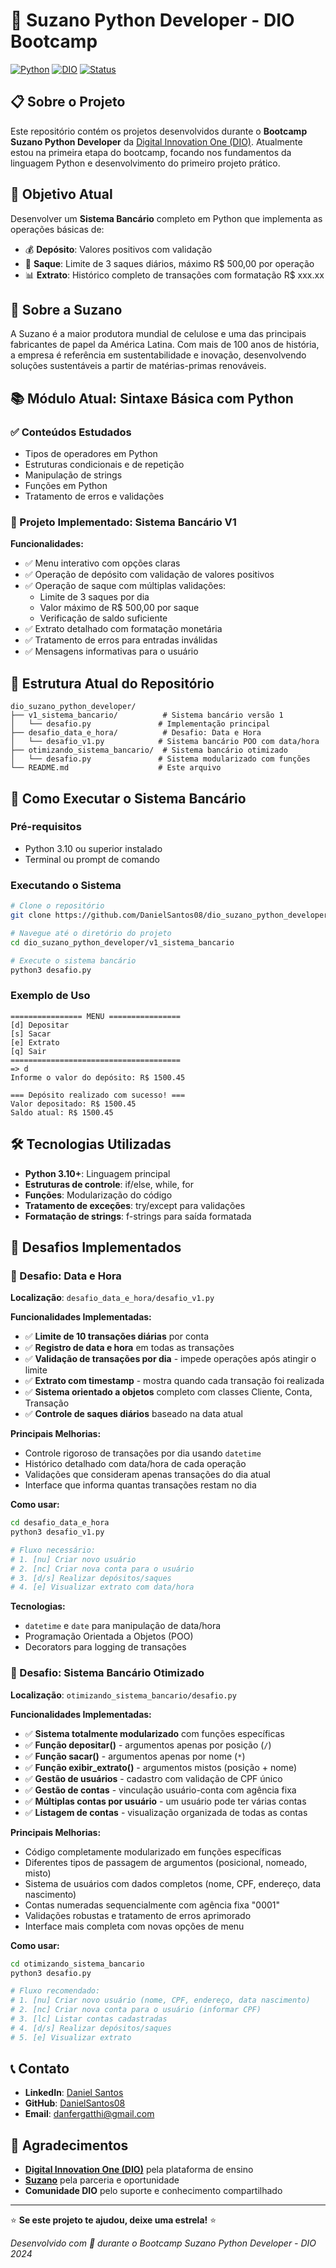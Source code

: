 # 🐍 Suzano Python Developer - DIO Bootcamp

[![Python](https://img.shields.io/badge/Python-3.10+-blue.svg)](https://www.python.org/downloads/)
[![DIO](https://img.shields.io/badge/DIO-Bootcamp-orange.svg)](https://www.dio.me/bootcamp/suzano-python-developer)
[![Status](https://img.shields.io/badge/Status-Em%20Desenvolvimento-yellow.svg)]()

## 📋 Sobre o Projeto

Este repositório contém os projetos desenvolvidos durante o **Bootcamp Suzano Python Developer** da [Digital Innovation One (DIO)](https://www.dio.me/). Atualmente estou na primeira etapa do bootcamp, focando nos fundamentos da linguagem Python e desenvolvimento do primeiro projeto prático.

## 🎯 Objetivo Atual

Desenvolver um **Sistema Bancário** completo em Python que implementa as operações básicas de:
- 💰 **Depósito**: Valores positivos com validação
- 💸 **Saque**: Limite de 3 saques diários, máximo R$ 500,00 por operação
- 📊 **Extrato**: Histórico completo de transações com formatação R$ xxx.xx

## 🏢 Sobre a Suzano

A Suzano é a maior produtora mundial de celulose e uma das principais fabricantes de papel da América Latina. Com mais de 100 anos de história, a empresa é referência em sustentabilidade e inovação, desenvolvendo soluções sustentáveis a partir de matérias-primas renováveis.

## 📚 Módulo Atual: Sintaxe Básica com Python

### ✅ Conteúdos Estudados
- Tipos de operadores em Python
- Estruturas condicionais e de repetição
- Manipulação de strings
- Funções em Python
- Tratamento de erros e validações

### 🎯 Projeto Implementado: Sistema Bancário V1

**Funcionalidades:**
- ✅ Menu interativo com opções claras
- ✅ Operação de depósito com validação de valores positivos
- ✅ Operação de saque com múltiplas validações:
  - Limite de 3 saques por dia
  - Valor máximo de R$ 500,00 por saque
  - Verificação de saldo suficiente
- ✅ Extrato detalhado com formatação monetária
- ✅ Tratamento de erros para entradas inválidas
- ✅ Mensagens informativas para o usuário

## 📁 Estrutura Atual do Repositório

```
dio_suzano_python_developer/
├── v1_sistema_bancario/          # Sistema bancário versão 1
│   └── desafio.py               # Implementação principal
├── desafio_data_e_hora/          # Desafio: Data e Hora
│   └── desafio_v1.py            # Sistema bancário POO com data/hora
├── otimizando_sistema_bancario/  # Sistema bancário otimizado
│   └── desafio.py               # Sistema modularizado com funções
└── README.md                    # Este arquivo
```

## 🚀 Como Executar o Sistema Bancário

### Pré-requisitos
- Python 3.10 ou superior instalado
- Terminal ou prompt de comando

### Executando o Sistema
```bash
# Clone o repositório
git clone https://github.com/DanielSantos08/dio_suzano_python_developer.git

# Navegue até o diretório do projeto
cd dio_suzano_python_developer/v1_sistema_bancario

# Execute o sistema bancário
python3 desafio.py
```

### Exemplo de Uso
```
================ MENU ================
[d] Depositar
[s] Sacar
[e] Extrato
[q] Sair
======================================
=> d
Informe o valor do depósito: R$ 1500.45

=== Depósito realizado com sucesso! ===
Valor depositado: R$ 1500.45
Saldo atual: R$ 1500.45
```

## 🛠️ Tecnologias Utilizadas

- **Python 3.10+**: Linguagem principal
- **Estruturas de controle**: if/else, while, for
- **Funções**: Modularização do código
- **Tratamento de exceções**: try/except para validações
- **Formatação de strings**: f-strings para saída formatada

## 🎯 Desafios Implementados

### 📅 Desafio: Data e Hora
**Localização**: `desafio_data_e_hora/desafio_v1.py`

**Funcionalidades Implementadas:**
- ✅ **Limite de 10 transações diárias** por conta
- ✅ **Registro de data e hora** em todas as transações
- ✅ **Validação de transações por dia** - impede operações após atingir o limite
- ✅ **Extrato com timestamp** - mostra quando cada transação foi realizada
- ✅ **Sistema orientado a objetos** completo com classes Cliente, Conta, Transação
- ✅ **Controle de saques diários** baseado na data atual

**Principais Melhorias:**
- Controle rigoroso de transações por dia usando `datetime`
- Histórico detalhado com data/hora de cada operação
- Validações que consideram apenas transações do dia atual
- Interface que informa quantas transações restam no dia

**Como usar:**
```bash
cd desafio_data_e_hora
python3 desafio_v1.py

# Fluxo necessário:
# 1. [nu] Criar novo usuário
# 2. [nc] Criar nova conta para o usuário
# 3. [d/s] Realizar depósitos/saques
# 4. [e] Visualizar extrato com data/hora
```

**Tecnologias:**
- `datetime` e `date` para manipulação de data/hora
- Programação Orientada a Objetos (POO)
- Decorators para logging de transações

### 🔧 Desafio: Sistema Bancário Otimizado
**Localização**: `otimizando_sistema_bancario/desafio.py`

**Funcionalidades Implementadas:**
- ✅ **Sistema totalmente modularizado** com funções específicas
- ✅ **Função depositar()** - argumentos apenas por posição (`/`)
- ✅ **Função sacar()** - argumentos apenas por nome (`*`)
- ✅ **Função exibir_extrato()** - argumentos mistos (posição + nome)
- ✅ **Gestão de usuários** - cadastro com validação de CPF único
- ✅ **Gestão de contas** - vinculação usuário-conta com agência fixa
- ✅ **Múltiplas contas por usuário** - um usuário pode ter várias contas
- ✅ **Listagem de contas** - visualização organizada de todas as contas

**Principais Melhorias:**
- Código completamente modularizado em funções específicas
- Diferentes tipos de passagem de argumentos (posicional, nomeado, misto)
- Sistema de usuários com dados completos (nome, CPF, endereço, data nascimento)
- Contas numeradas sequencialmente com agência fixa "0001"
- Validações robustas e tratamento de erros aprimorado
- Interface mais completa com novas opções de menu

**Como usar:**
```bash
cd otimizando_sistema_bancario
python3 desafio.py

# Fluxo recomendado:
# 1. [nu] Criar novo usuário (nome, CPF, endereço, data nascimento)
# 2. [nc] Criar nova conta para o usuário (informar CPF)
# 3. [lc] Listar contas cadastradas
# 4. [d/s] Realizar depósitos/saques
# 5. [e] Visualizar extrato
```

## 📞 Contato

- **LinkedIn**: [Daniel Santos](https://www.linkedin.com/in/danielsantos10/)
- **GitHub**: [DanielSantos08](https://github.com/DanielSantos08)
- **Email**: danfergatthi@gmail.com

## 🙏 Agradecimentos

- **[Digital Innovation One (DIO)](https://www.dio.me/)** pela plataforma de ensino
- **[Suzano](https://www.suzano.com.br/)** pela parceria e oportunidade
- **Comunidade DIO** pelo suporte e conhecimento compartilhado

---

⭐ **Se este projeto te ajudou, deixe uma estrela!** ⭐

*Desenvolvido com 💚 durante o Bootcamp Suzano Python Developer - DIO 2024*
